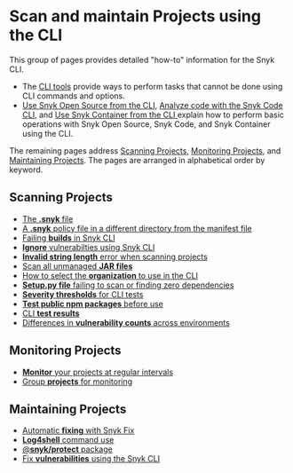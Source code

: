 # Scan and maintain Projects using the CLI

This group of pages provides detailed "how-to" information for the Snyk CLI.

* The [CLI tools](cli-tools/) provide ways to perform tasks that cannot be done using CLI commands and options.
* [Use Snyk Open Source from the CLI](use-snyk-open-source-from-the-cli/), [Analyze code with the Snyk Code CLI](using-snyk-code-from-the-cli/), and [Use Snyk Container from the CLI ](use-snyk-container-from-the-cli/)explain how to perform basic operations with Snyk Open Source, Snyk Code, and Snyk Container using the CLI.

The remaining pages address [Scanning Projects](./#scanning-projects), [Monitoring Projects](./#monitoring-projects), and [Maintaining Projects](./#maintaining-projects). The pages are arranged in alphabetical order by keyword.

## Scanning Projects

* [The **.snyk** file](../../manage-issues/policies/the-.snyk-file.md)
* [A **.snyk** policy file in a different directory from the manifest file](a-.snyk-policy-file-in-a-different-directory-from-the-manifest-file.md)
* [Failing **builds** in Snyk CLI](failing-of-builds-in-snyk-cli.md)
* [**Ignore** vulnerabilties using Snyk CLI](ignore-vulnerabilities-using-the-snyk-cli.md)
* [**Invalid string length** error when scanning projects](invalid-string-length-error-when-scanning-projects.md)
* [Scan all unmanaged **JAR files**](../test-for-vulnerabilities/scan-all-unmanaged-jar-files.md)
* [How to select the **organization** to use in the CLI](how-to-select-the-organization-to-use-in-the-cli.md)
* [**Setup.py file** failing to scan or finding zero dependencies](setup.py-file-failing-to-scan-or-finding-zero-dependencies.md)
* [**Severity thresholds** for CLI tests](set-severity-thresholds-for-cli-tests.md)
* [**Test public npm packages** before use](test-public-npm-packages-before-use.md)
* [CLI **test results**](view-cli-test-results.md)
* [Differences in **vulnerability counts** across environments](../../scan-with-snyk/snyk-open-source/manage-vulnerabilities/differences-in-open-source-vulnerability-counts-across-environments.md)

## Monitoring Projects

* [**Monitor** your projects at regular intervals](monitor-your-projects-at-regular-intervals.md)
* [Group **projects** for monitoring](group-projects-by-branch-or-version-for-monitoring.md)

## Maintaining Projects

* [Automatic **fixing** with Snyk Fix](automatic-remediation-with-snyk-fix.md)
* [**Log4shell** command use](how-to-use-the-log4shell-command.md)
* [@**snyk/protect** package](snyk-protect-package.md)
* [Fix **vulnerabilities** using the Snyk CLI](fix-vulnerabilities-using-the-snyk-cli.md)
